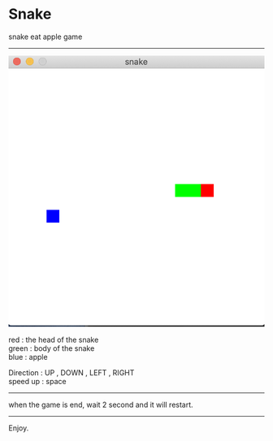 # Snake
snake eat apple game 

---

![screenshot](src/screenshot.png)

red : the head of the snake  
green : body of the snake  
blue : apple   

Direction : UP , DOWN , LEFT , RIGHT  
speed up : space 

---

when the game is end, wait 2 second and it will restart. 

---
Enjoy. 
